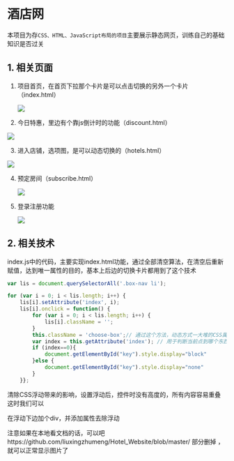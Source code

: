 # 酒店网

本项目为存`CSS、HTML、JavaScript布局的项目`主要展示静态网页，训练自己的基础知识是否过关

## 1. 相关页面

1. 项目首页，在首页下拉那个卡片是可以点击切换的另外一个卡片（index.html）

   ![](https://github.com/liuxingzhumeng/Hotel_Website/blob/master/show/1.png)

2.  今日特惠，里边有个靠js倒计时的功能（discount.html）

   ![](https://github.com/liuxingzhumeng/Hotel_Website/blob/master/show/2.png)

3.  进入店铺，选项图，是可以动态切换的（hotels.html）

   ![](https://github.com/liuxingzhumeng/Hotel_Website/blob/master/show/3.png)

4. 预定房间（subscribe.html）

   ![](https://github.com/liuxingzhumeng/Hotel_Website/blob/master/show/4.png)

5. 登录注册功能

   ![](https://github.com/liuxingzhumeng/Hotel_Website/blob/master/show/5.png)



## 2. 相关技术

index.js中的代码，主要实现index.html功能，通过全部清空算法，在清空后重新赋值，达到唯一属性的目的，基本上后边的切换卡片都用到了这个技术

```JavaScript
var lis = document.querySelectorAll('.box-nav li');

for (var i = 0; i < lis.length; i++) {
    lis[i].setAttribute('index', i);
    lis[i].onclick = function() {
        for (var i = 0; i < lis.length; i++) {
            lis[i].className = '';
        }
        this.className = 'choose-box';// 通过这个方法，动态方式一大堆的CSS属性
        var index = this.getAttribute('index'); // 用于判断当前点到哪个东西
        if (index==0){
            document.getElementById("key").style.display="block"
        }else {
            document.getElementById("key").style.display="none"
        }
    }};

```

清除CSS浮动带来的影响，设置浮动后，控件时没有高度的，所有内容容易重叠这时我们可以

在浮动下边加个div，并添加属性去除浮动

注意如果在本地看文档的话，可以吧https://github.com/liuxingzhumeng/Hotel_Website/blob/master/ 部分删掉 ，就可以正常显示图片了

